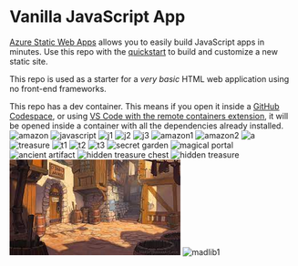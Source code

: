 # Vanilla JavaScript App

[Azure Static Web Apps](https://docs.microsoft.com/azure/static-web-apps/overview) allows you to easily build JavaScript apps in minutes. Use this repo with the [quickstart](https://docs.microsoft.com/azure/static-web-apps/getting-started?tabs=vanilla-javascript) to build and customize a new static site.

This repo is used as a starter for a _very basic_ HTML web application using no front-end frameworks.

This repo has a dev container. This means if you open it inside a [GitHub Codespace](https://github.com/features/codespaces), or using [VS Code with the remote containers extension](https://code.visualstudio.com/docs/remote/containers), it will be opened inside a container with all the dependencies already installed.
![amazon](https://github.com/agamgoyal19/my-first-static-web-app/assets/86164231/6847db36-508e-4274-978c-97f9b36c3245)
![javascript](https://github.com/agamgoyal19/my-first-static-web-app/assets/86164231/2b3ff47c-eca0-4849-8596-bff807dfc64e)
![j1](https://github.com/agamgoyal19/my-first-static-web-app/assets/86164231/36ff878d-4dd8-44c5-b0b2-f42b134d8ecb)
![j2](https://github.com/agamgoyal19/my-first-static-web-app/assets/86164231/838d870a-7187-4274-9bec-34d9b8378a75)
![j3](https://github.com/agamgoyal19/my-first-static-web-app/assets/86164231/675606a2-a478-43c1-a13b-27f30e90c3e5)
![amazon1](https://github.com/agamgoyal19/my-first-static-web-app/assets/86164231/195f3e87-d38b-4afc-ad28-901653e67c12)
![amazon2](https://github.com/agamgoyal19/my-first-static-web-app/assets/86164231/a2b6f9f6-a9be-43ff-917d-99a805eb5f79)
![a](https://github.com/agamgoyal19/my-first-static-web-app/assets/86164231/20ea6947-194f-440c-94a2-2ac4083deec5)
![treasure](https://github.com/agamgoyal19/my-first-static-web-app/assets/86164231/1e22e878-59ba-435d-8bd1-23f8a9155920)
![t1](https://github.com/agamgoyal19/my-first-static-web-app/assets/86164231/d0b9188e-8f56-4829-bff0-742d1d6588d6)
![t2](https://github.com/agamgoyal19/my-first-static-web-app/assets/86164231/375907c3-70ed-4cc5-b46d-2e36b1cc06f0)
![t3](https://github.com/agamgoyal19/my-first-static-web-app/assets/86164231/f6f956ea-0834-4826-90d8-eca567133df0)
![secret garden](https://github.com/agamgoyal19/my-first-static-web-app/assets/86164231/7cb73620-181f-4b25-9c61-90fd36c7ad08)
![magical portal](https://github.com/agamgoyal19/my-first-static-web-app/assets/86164231/fb9771c0-2ca7-4d5d-b162-6acc4579a987)
![ancient artifact](https://github.com/agamgoyal19/my-first-static-web-app/assets/86164231/2b8ed078-3b10-4c08-ab83-69b2fdd4bd03)
![hidden treasure chest](https://github.com/agamgoyal19/my-first-static-web-app/assets/86164231/567ca250-402c-4873-aa80-e5cfb19cd596)
![hidden treasure](https://github.com/agamgoyal19/my-first-static-web-app/assets/86164231/abd820cc-78d8-43bb-b575-09793991fbb5)
![village](https://raw.githubusercontent.com/agamgoyal19/my-first-static-web-app/main/src/midterm/adventure/village.jpg)
![madlib1](https://github.com/agamgoyal19/my-first-static-web-app/assets/86164231/98471544-705c-4148-a72e-44274cc53ea3)
